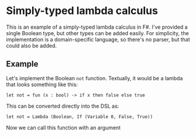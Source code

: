 # Simply-typed lambda calculus
This is an example of a simply-typed lambda calculus in F#. I've provided a single Boolean type, but other types can be added easily. For simplicity, the implementation is a domain-specific language, so there's no parser, but that could also be added.
## Example
Let's implement the Boolean `not` function. Textually, it would be a lambda that looks something like this:
```F#
let not = fun (x : bool) -> if x then false else true
```
This can be converted directly into the DSL as:
```F#
let not = Lambda (Boolean, If (Variable 0, False, True))
```
Now we can call this function with an argument
<!--stackedit_data:
eyJoaXN0b3J5IjpbODYxMTU4NjA5LC0yMTE2MTE2OTI5XX0=
-->